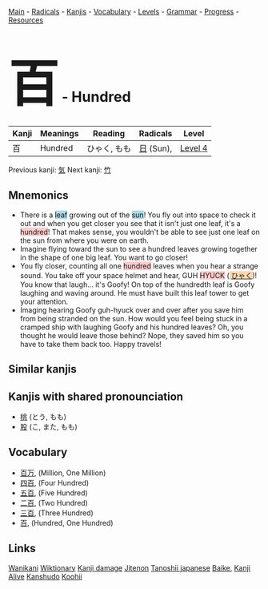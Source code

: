 <style> bigfont {font-size: 100px}</style>
[Main](../README.md) -
[Radicals](../radicals.md) -
[Kanjis](../kanjis.md) -
[Vocabulary](../vocabulary.md) -
[Levels](../levels.md) -
[Grammar](../grammar.md) - 
[Progress](../progress.md) -
[Resources](../resources.md)
# <bigfont> 百</bigfont> - Hundred 

| Kanji | Meanings | Reading | Radicals | Level |
| --- | --- | --- | --- | --- |
| 百 | Hundred | ひゃく, もも | [日](../radicals/日.md) (Sun),  | [Level 4](../levels/wk_level4.md) |

Previous kanji: [気](気.md) Next kanji: [竹](竹.md) 

## Mnemonics
 * There is a <span style="background-color:#ADD8E6"> leaf</span> growing out of the <span style="background-color:#ADD8E6"> sun</span>! You fly out into space to check it out and when you get closer you see that it isn't just one leaf, it's a <span style="background-color:#ffcccb"> hundred</span>! That makes sense, you wouldn't be able to see just one leaf on the sun from where you were on earth.
* Imagine flying toward the sun to see a hundred leaves growing together in the shape of one big leaf. You want to go closer!
* You fly closer, counting all one <span style="background-color:#ffcccb"> hundred</span> leaves when you hear a strange sound. You take off your space helmet and hear, GUH <span style="background-color:#ffcccb"> HYUCK</span> (<span style="background-color:#fed8b1"> [ひゃく](https://jisho.org/search/ひゃく)</span>)! You know that laugh... it's Goofy! On top of the hundredth leaf is Goofy laughing and waving around. He must have built this leaf tower to get your attention.
* Imaging hearing Goofy guh-hyuck over and over after you save him from being stranded on the sun. How would you feel being stuck in a cramped ship with laughing Goofy and his hundred leaves? Oh, you thought he would leave those behind? Nope, they saved him so you have to take them back too. Happy travels!


## Similar kanjis
 


## Kanjis with shared pronounciation
 * [桃](桃.md) (とう, もも)
* [股](股.md) (こ, また, もも)



## Vocabulary
 * [百万](../vocabulary/百.md), (Million, One Million)
* [四百](../vocabulary/百.md), (Four Hundred)
* [五百](../vocabulary/百.md), (Five Hundred)
* [二百](../vocabulary/百.md), (Two Hundred)
* [三百](../vocabulary/百.md), (Three Hundred)
* [百](../vocabulary/百.md), (Hundred, One Hundred)




## Links 


[Wanikani](https://www.wanikani.com/kanji/百)
[Wiktionary](https://en.wiktionary.org/wiki/百)
[Kanji damage](http://www.kanjidamage.com/kanji/search?utf8=✓&q=百)
[Jitenon](https://jitenon.com/kanji/百)
[Tanoshii japanese](https://www.tanoshiijapanese.com/dictionary/kanji.cfm?k=百)
[Baike](https://baike.baidu.com/item/百),
[Kanji Alive](https://app.kanjialive.com/百)
[Kanshudo](https://www.kanshudo.com/searchmn?q=百)
[Koohii](https://kanji.koohii.com/study/kanji/百)
